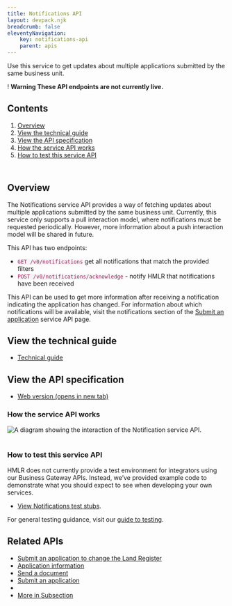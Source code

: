 ```yaml
---
title: Notifications API
layout: devpack.njk
breadcrumb: false
eleventyNavigation:
    key: notifications-api
    parent: apis
---
```


<div class="govuk-grid-row">
<div class="govuk-grid-column-two-thirds">

<p class="govuk-body-l">Use this service to get updates about multiple applications submitted by the same business unit.</p>

<div class="govuk-warning-text">
<span class="govuk-warning-text__icon" aria-hidden="true">!</span>
<strong class="govuk-warning-text__text">
<span class="govuk-visually-hidden">Warning</span>
These API endpoints are not currently live.
</strong>
</div>

<aside class="contents-list" role="complementary">
<nav class="govuk-prototype-kit-common-templates-contents-list" aria-label="Pages in this guide" role="navigation">
<h2 class="govuk-heading-m">
Contents
</h2>
<ol class="govuk-list dashed-list">
<li>
<a href="#overview">
Overview
</a>
</li>
<li>
<a href="#view-the-technical-guide">
View the technical guide
</a>
</li>
<li>
<a href="#view-the-api-specification">
View the API specification
</a>
</li>
<li>
<a href="#how-the-service-api-works">
How the service API works
</a>
</li>
<li>
<a href="#how-to-test-this-service-api">
How to test this service API
</a>
</li>
</ol>
</nav>
</aside>

</div>

</div>

<div class="govuk-grid-row">
<div class="govuk-grid-column-two-thirds govuk-prototype-kit-common-templates-mainstream-guide-body">

<div>
<h2 class="govuk-heading-m" id="overview"><br>Overview</h2>

<p class="govuk-body">The Notifications service API provides a way of fetching updates about multiple applications submitted by the same business unit. Currently, this service only supports a pull interaction model, where notifications must be requested periodically. However, more information about a push interaction model will be shared in future.</p>
<p class="govuk-body">This API has two endpoints:</p>
<ul class="govuk-list govuk-list--bullet">
<li><code style="color: #a71d5d; background-color: #f5f5f5">GET /v0/notifications</code> get all notifications that match the provided filters</li>
<li><code style="color: #a71d5d; background-color: #f5f5f5">POST /v0/notifications/acknowledge</code> - notify HMLR that notifications have been received</li>
</ul>

<p class="govuk-body">This API can be used to get more information after receiving a notification indicating the application has changed. For information about which notifications will be available, visit the notifications section of the   <a class="govuk-body govuk-link" href="/apis/submit-an-application">Submit an application</a> service API page.</p>

</div>

<div>
<h2 class="govuk-heading-m" id="view-the-technical-guide">View the technical guide</h2>

<ul class="govuk-list">
<li>
<a class="govuk-body govuk-link" href="/apis/notifications/technical-guide">Technical guide</a>
</li>
</ul>
</div>

<div>
<h2 class="govuk-heading-m" id="view-the-api-specification">View the API specification</h2>

<ul class="govuk-list">
<li>
<a class="govuk-body govuk-link" href="https://landregistry.github.io/bgtechdoc/vcad/v0_3/vcad-spec.html#tag/Notifications-API" rel="noreferrer noopener" target="_blank">Web version (opens in new tab)</a>
</li>
</ul>
</div>

<div>
<h3 class="govuk-heading-m" id="how-the-service-api-works">How the service API works</h3>
<div class="govuk-!-padding-bottom-3"></div>
<img src="/assets/images/NotificationInteraction.png" alt="A diagram showing the interaction of the Notification service API.">
</div>
<br>

<div>
<h3 class="govuk-heading-m" id="how-to-test-this-service-api">How to test this service API</h3>
<p class="govuk-body">HMLR does not currently provide a test environment for integrators using our Business Gateway APIs. Instead, we’ve provided example code to demonstrate what you should  expect to see when developing your own services.</p>
<ul class="govuk-list">
<li>
<p class="govuk-body"><a class="govuk-body govuk-link" href="/apis/notifications/test-stubs">View Notifications test stubs</a>.</p>
</li>
</ul>
<p class="govuk-body">For general testing guidance, visit our <a class="govuk-body govuk-link" href="/a-guide-to-testing">guide to testing</a>.</p>


</div>

</div>

<div class="govuk-grid-column-one-third">

<aside class="related-items" role="complementary">
<h2 class="govuk-heading-m" id="related-apis">
Related APIs
</h2>
<nav role="navigation" aria-labelledby="subsection-title">
<ul class="govuk-list govuk-!-font-size-16">
<li>
<a class="govuk-body govuk-link" href="/apis/submit-an-application-to-change-the-land-register">
Submit an application to change the Land Register
</a>
</li>
<li>
<a class="govuk-body govuk-link" href="/apis/application-information">
Application information
</a>
</li>
<li>
<a class="govuk-body govuk-link" href="/apis/send-a-document">
Send a document
</a>
<li>
<a class="govuk-body govuk-link" href="/apis/submit-an-application">
Submit an application
</a>
</li>
<li>
</li>
<li>
<a class="govuk-body govuk-link govuk-!-font-weight-bold" href="/find-a-service-api">
More <span class="govuk-visually-hidden">in Subsection</span>
</a>
</li>
</ul>
</nav>
</aside>

</div>

</div>